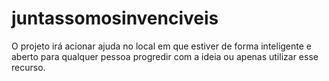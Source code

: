 # juntassomosinvenciveis
O projeto irá acionar ajuda no local em que estiver de forma inteligente e aberto para qualquer pessoa progredir com a ideia ou apenas utilizar esse recurso.
